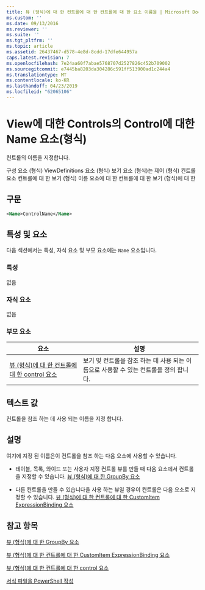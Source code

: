 ```yaml
---
title: 뷰 (형식)에 대 한 컨트롤에 대 한 컨트롤에 대 한 요소 이름을 | Microsoft Docs
ms.custom: ''
ms.date: 09/13/2016
ms.reviewer: ''
ms.suite: ''
ms.tgt_pltfrm: ''
ms.topic: article
ms.assetid: 26437467-d578-4e8d-8cdd-17dfe644957a
caps.latest.revision: 7
ms.openlocfilehash: 7e24aa60f7abae5768707d2527826c452b709002
ms.sourcegitcommit: e7445ba8203da304286c591ff513900ad1c244a4
ms.translationtype: MT
ms.contentlocale: ko-KR
ms.lasthandoff: 04/23/2019
ms.locfileid: "62065106"
---
```

# <a name="name-element-for-control-for-controls-for-view-format"></a>View에 대한 Controls의 Control에 대한 Name 요소(형식)

컨트롤의 이름을 지정합니다.

구성 요소 (형식) ViewDefinitions 요소 (형식) 보기 요소 (형식)는 제어 (형식) 컨트롤 요소 컨트롤에 대 한 보기 (형식) 이름 요소에 대 한 컨트롤에 대 한 보기 (형식)에 대 한

## <a name="syntax"></a>구문

```xml
<Name>ControlName</Name>
```

## <a name="attributes-and-elements"></a>특성 및 요소

다음 섹션에서는 특성, 자식 요소 및 부모 요소에는 `Name` 요소입니다.

### <a name="attributes"></a>특성

없음

### <a name="child-elements"></a>자식 요소

없음

### <a name="parent-elements"></a>부모 요소

|요소|설명|
|-------------|-----------------|
|[뷰 (형식)에 대 한 컨트롤에 대 한 control 요소](./control-element-for-controls-for-view-format.md)|보기 및 컨트롤을 참조 하는 데 사용 되는 이름으로 사용할 수 있는 컨트롤을 정의 합니다.|

## <a name="text-value"></a>텍스트 값

컨트롤을 참조 하는 데 사용 되는 이름을 지정 합니다.

## <a name="remarks"></a>설명

여기에 지정 된 이름은이 컨트롤을 참조 하는 다음 요소에 사용할 수 있습니다.

- 테이블, 목록, 와이드 또는 사용자 지정 컨트롤 뷰를 만들 때 다음 요소에서 컨트롤을 지정할 수 있습니다. [뷰 (형식)에 대 한 GroupBy 요소](./groupby-element-for-view-format.md)

- 다른 컨트롤을 만들 수 있습니다을 사용 하는 뷰일 경우이 컨트롤은 다음 요소로 지정할 수 있습니다. [뷰 (형식)에 대 한 컨트롤에 대 한 CustomItem ExpressionBinding 요소](./expressionbinding-element-for-customitem-for-controls-for-view-format.md)

## <a name="see-also"></a>참고 항목

[뷰 (형식)에 대 한 GroupBy 요소](./groupby-element-for-view-format.md)

[뷰 (형식)에 대 한 컨트롤에 대 한 CustomItem ExpressionBinding 요소](./expressionbinding-element-for-customitem-for-controls-for-view-format.md)

[뷰 (형식)에 대 한 컨트롤에 대 한 control 요소](./control-element-for-controls-for-view-format.md)

[서식 파일을 PowerShell 작성](./writing-a-powershell-formatting-file.md)
